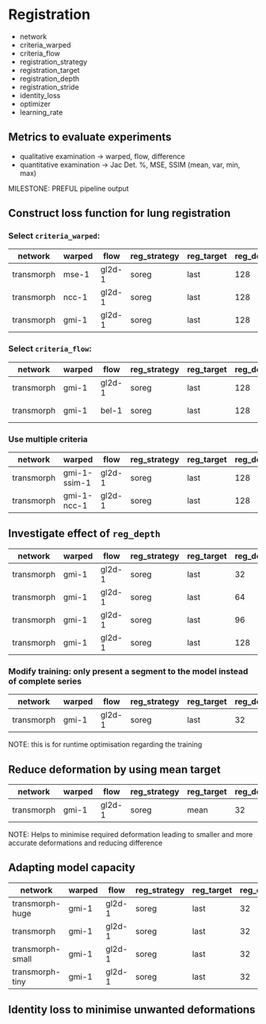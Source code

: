 # Registration

- network
- criteria_warped
- criteria_flow
- registration_strategy
- registration_target
- registration_depth
- registration_stride
- identity_loss
- optimizer
- learning_rate

## Metrics to evaluate experiments

- qualitative examination -> warped, flow, difference
- quantitative examination -> Jac Det. %, MSE, SSIM (mean, var, min, max)

MILESTONE: PREFUL pipeline output

## Construct loss function for lung registration

### Select `criteria_warped`:

| network    | warped | flow   | reg_strategy | reg_target | reg_depth | reg_stride | optimizer | lr   |
|------------|--------|--------|--------------|------------|-----------|------------|-----------|------|
| transmorph | mse-1  | gl2d-1 | soreg        | last       | 128       | 1          | adam      | 1e-4 |
| transmorph | ncc-1  | gl2d-1 | soreg        | last       | 128       | 1          | adam      | 1e-4 |
| transmorph | gmi-1  | gl2d-1 | soreg        | last       | 128       | 1          | adam      | 1e-4 |

### Select `criteria_flow`:

| network    | warped | flow   | reg_strategy | reg_target | reg_depth | reg_stride | optimizer | lr   |
|------------|--------|--------|--------------|------------|-----------|------------|-----------|------|
| transmorph | gmi-1  | gl2d-1 | soreg        | last       | 128       | 1          | adam      | 1e-4 |
| transmorph | gmi-1  | bel-1  | soreg        | last       | 128       | 1          | adam      | 1e-4 |

### Use multiple criteria

| network    | warped       | flow   | reg_strategy | reg_target | reg_depth | reg_stride | optimizer | lr   |
|------------|--------------|--------|--------------|------------|-----------|------------|-----------|------|
| transmorph | gmi-1-ssim-1 | gl2d-1 | soreg        | last       | 128       | 1          | adam      | 1e-4 |
| transmorph | gmi-1-ncc-1  | gl2d-1 | soreg        | last       | 128       | 1          | adam      | 1e-4 |

## Investigate effect of `reg_depth`

| network    | warped | flow   | reg_strategy | reg_target | reg_depth | reg_stride | optimizer | lr   |
|------------|--------|--------|--------------|------------|-----------|------------|-----------|------|
| transmorph | gmi-1  | gl2d-1 | soreg        | last       | 32        | 1          | adam      | 1e-4 |
| transmorph | gmi-1  | gl2d-1 | soreg        | last       | 64        | 1          | adam      | 1e-4 |
| transmorph | gmi-1  | gl2d-1 | soreg        | last       | 96        | 1          | adam      | 1e-4 |
| transmorph | gmi-1  | gl2d-1 | soreg        | last       | 128       | 1          | adam      | 1e-4 |

### Modify training: only present a segment to the model instead of complete series

| network    | warped | flow   | reg_strategy | reg_target | reg_depth | reg_stride | optimizer | lr   |
|------------|--------|--------|--------------|------------|-----------|------------|-----------|------|
| transmorph | gmi-1  | gl2d-1 | soreg        | last       | 32        | 1          | adam      | 1e-4 |

NOTE: this is for runtime optimisation regarding the training

## Reduce deformation by using mean target

| network    | warped | flow   | reg_strategy | reg_target | reg_depth | reg_stride | optimizer | lr   |
|------------|--------|--------|--------------|------------|-----------|------------|-----------|------|
| transmorph | gmi-1  | gl2d-1 | soreg        | mean       | 32        | 1          | adam      | 1e-4 |

NOTE: Helps to minimise required deformation leading to smaller and more accurate deformations and reducing difference

## Adapting model capacity

| network          | warped | flow   | reg_strategy | reg_target | reg_depth | reg_stride | optimizer | lr   |
|------------------|--------|--------|--------------|------------|-----------|------------|-----------|------|
| transmorph-huge  | gmi-1  | gl2d-1 | soreg        | last       | 32        | 1          | adam      | 1e-4 |
| transmorph       | gmi-1  | gl2d-1 | soreg        | last       | 32        | 1          | adam      | 1e-4 |
| transmorph-small | gmi-1  | gl2d-1 | soreg        | last       | 32        | 1          | adam      | 1e-4 |
| transmorph-tiny  | gmi-1  | gl2d-1 | soreg        | last       | 32        | 1          | adam      | 1e-4 |

## Identity loss to minimise unwanted deformations

